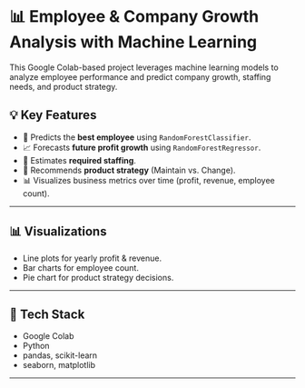 # 📊 Employee & Company Growth Analysis with Machine Learning

This Google Colab-based project leverages machine learning models to analyze employee performance and predict company growth, staffing needs, and product strategy.



## 💡 Key Features

- 🧠 Predicts the **best employee** using `RandomForestClassifier`.
- 📈 Forecasts **future profit growth** using `RandomForestRegressor`.
- 👥 Estimates **required staffing**.
- 🎯 Recommends **product strategy** (Maintain vs. Change).
- 📊 Visualizes business metrics over time (profit, revenue, employee count).

---

## 📊 Visualizations

- Line plots for yearly profit & revenue.
- Bar charts for employee count.
- Pie chart for product strategy decisions.

---

## 🧰 Tech Stack

- Google Colab
- Python
- pandas, scikit-learn
- seaborn, matplotlib

---


